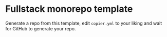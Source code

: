 # Fullstack monorepo template

Generate a repo from this template, edit `copier.yml` to your liking and wait for GitHub to generate your repo.

